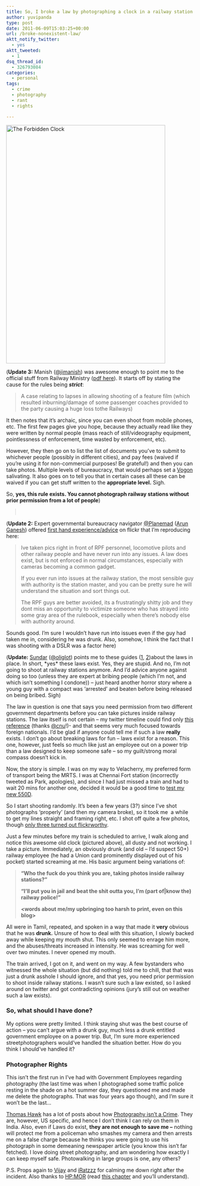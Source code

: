 ```yaml
---
title: So, I broke a law by photographing a clock in a railway station
author: yuvipanda
type: post
date: 2011-06-09T15:03:25+00:00
url: /broke-nonexistent-law/
aktt_notify_twitter:
  - yes
aktt_tweeted:
  - 1
dsq_thread_id:
  - 326793084
categories:
  - personal
tags:
  - crime
  - photography
  - rant
  - rights

---
```

[<img class="aligncenter" src="http://farm3.static.flickr.com/2022/5814701429_93e0736af0_z.jpg" alt="The Forbidden Clock" width="427" height="640" />][1]

(**Update 3:** Manish ([@jimanish][2]) was awesome enough to point me to the official stuff from Railway Ministry ([pdf here][3]). It starts off by stating the cause for the rules being **_strict_**:

> A case relating to lapses in allowing shooting of a feature film (which resulted inburning/damage of some passenger coaches provided to the party causing a huge loss tothe Railways)

It then notes that it&#8217;s archaic, since you can even shoot from mobile phones, etc. The first few pages give you hope, because they actually read like they were written by normal people (mass reach of still/videography equipment, pointlessness of enforcement, time wasted by enforcement, etc).

However, they then go on to list the list of documents you&#8217;ve to submit to whichever people (possibly in different cities), and pay fees (waived if you&#8217;re using it for non-commercial purposes! Be grateful!) and then you can take photos. Multiple levels of bureaucracy, that would perhaps set a [Vogon][4] salivating. It also goes on to tell you that in certain cases all these can be waived if you can get stuff written to the **appropriate level.** Sigh.

So, **yes, this rule exists. You cannot photograph railway stations without prior permission from a lot of people**)

> &nbsp;

(**Update 2:** Expert governmental bureaucracy navigator [@Planemad][5] ([Arun Ganesh][6]) offered [first hand experience/advice][7] on flickr that I&#8217;m reproducing here:

> <p id="yui_3_3_0_3_13076357603471081">
>   Ive taken pics right in front of RPF personnel, locomotive pilots and other railway people and have never run into any issues. A law does exist, but is not enforced in normal circumstances, especially with cameras becoming a common gadget.
> </p>
> 
> <p id="yui_3_3_0_3_13076357603471085">
>   If you ever run into issues at the railway station, the most sensible guy with authority is the station master, and you can be pretty sure he will understand the situation and sort things out.
> </p>
> 
> <p id="yui_3_3_0_3_13076357603471103">
>   The RPF guys are better avoided, its a frustratingly shitty job and they dont miss an opportunity to victimize someone who has strayed into some gray area of the rulebook, especially when there&#8217;s nobody else with authority around.
> </p>

Sounds good. I&#8217;m sure I wouldn&#8217;t have run into issues even if the guy had taken me in, considering he was drunk. Also, somehow, I think the fact that I was shooting with a DSLR was a factor here)

(**Update:** [Sundar][8] ([@oliglot][9]) points me to these guides ([1][10], [2][11])about the laws in place. In short, \*yes\* these laws exist. Yes, they are stupid. And no, I&#8217;m not going to shoot at railway stations anymore. And I&#8217;d advice anyone against doing so too (unless they are expert at bribing people (which I&#8217;m not, and which isn&#8217;t something I condone)) &#8211; just heard another horror story where a young guy with a compact was &#8216;arrested&#8217; and beaten before being released on being bribed. Sigh)

The law in question is one that says you need permission from two different government departments before you can take pictures inside railway stations. The law itself is not certain &#8211; my twitter timeline could find only [this reference][12] (thanks [@cnu][13]!)- and that seems very much focused towards foreign nationals. I&#8217;d be glad if anyone could tell me if such a law **really** exists. I don&#8217;t go about breaking laws for fun &#8211; laws exist for a reason. This one, however, just feels so much like just an employee out on a power trip than a law designed to keep someone safe &#8211; so my guilt/strong moral compass doesn&#8217;t kick in.

Now, the story is simple. I was on my way to Velacherry, my preferred form of transport being the MRTS. I was at Chennai Fort station (incorrectly tweeted as Park, apologies), and since I had just missed a train and had to wait 20 mins for another one, decided it would be a good time to [test my new 550D][14].

So I start shooting randomly. It&#8217;s been a few years (3?) since I&#8217;ve shot photographs &#8216;properly&#8217; (and then my camera broke), so it took me  a while to get my lines straight and framing right, etc. I shot off quite a few photos, though [only three turned out flickrworthy][15].

Just a few minutes before my train is scheduled to arrive, I walk along and notice this awesome old clock (pictured above), all dusty and not working. I take a picture. Immediately, an obviously drunk (and old &#8211; I&#8217;d suspect 50+) railway employee (he had a Union card prominently displayed out of his pocket) started screaming at me. His basic argument being variations of:

> **&#8220;Who the fuck do you think you are, taking photos inside railway stations?&#8221;**
> 
> **&#8220;I&#8217;ll put you in jail and beat the shit outta you, I&#8217;m (part of|know the) railway police!&#8221;**
> 
> **<words about me/my upbringing too harsh to print, even on this blog>**

All were in Tamil, repeated, and spoken in a way that made it **very** obvious that he was **drunk.** Unsure of how to deal with this situation, I slowly backed away while keeping my mouth shut. This only seemed to enrage him more, and the abuses/threats increased in intensity. He was screaming for well over two minutes. I never opened my mouth.

The train arrived, I got on it, and went on my way. A few bystanders who witnessed the whole situation (but did nothing) told me to chill, that that was just a drunk asshole I should ignore, and that yes, you need prior permission to shoot inside railway stations. I wasn&#8217;t sure such a law existed, so I asked around on twitter and got contradicting opinions (jury&#8217;s still out on weather such a law exists).

### So, what should I have done?

My options were pretty limited. I think staying shut was the best course of action &#8211; you can&#8217;t argue with a drunk guy, much less a drunk entitled government employee on a power trip. But, I&#8217;m sure more experienced streetphotographers would&#8217;ve handled the situation better. How do you think I should&#8217;ve handled it?

### Photographer Rights

This isn&#8217;t the first run in I&#8217;ve had with Government Employees regarding photography (the last time was when I photographed some traffic police resting in the shade on a hot summer day, they questioned me and made me delete the photographs. That was four years ago though), and I&#8217;m sure it won&#8217;t be the last&#8230;

[Thomas Hawk][16] has a lot of posts about how [Photography isn&#8217;t a Crime][17]. They are, however, US specific, and hence I don&#8217;t think I can rely on them in India. Also, even if Laws do exist, **they are not enough to save me &#8211;** nothing will protect me from a policeman who smashes my camera and then arrests me on a false charge because he thinks you were going to use his photograph in some demeaning newspaper article (you know this isn&#8217;t far fetched). I love doing street photography, and am wondering how exactly I can keep myself safe. Photowalking in large groups is one, any others?

P.S. Props again to [Vijay][18] and [iRatzzz][19] for calming me down right after the incident. Also thanks to [HP:MOR][20] (read [this chapter][21] and you&#8217;ll understand).

 [1]: http://www.flickr.com/photos/yuvi/5814701429/ "The Forbidden Clock by YuviPanda, on Flickr"
 [2]: https://twitter.com/#!/jimanish
 [3]: http://yuvi.in/railway_photo_ruling.pdf
 [4]: http://en.wikipedia.org/wiki/Vogon
 [5]: http://twitter.com/planemad
 [6]: http://j.mp/ArunGanesh
 [7]: http://www.flickr.com/photos/yuvi/5814701429/comment72157626798323703/
 [8]: http://enkirukkal.blogspot.com/
 [9]: https://twitter.com/oligoglot
 [10]: http://www.irfca.org/faq/faq-railfan.html#photo
 [11]: http://www.irfca.org/~shankie/irphotography/irphotography.htm
 [12]: http://www.reelindiapictures.com/permit-process.html
 [13]: http://twitter.com/cnu
 [14]: http://yuvi.in/blog/my-new-canon-550d-from-flipkart/ "My New Canon 550D from Flipkart"
 [15]: http://www.flickr.com/photos/yuvi/sets/72157626922173744/
 [16]: http://thomashawk.com
 [17]: http://thomashawk.com/category/photography-is-not-a-crime
 [18]: http://vijaysharma.name
 [19]: http://about.me/ratzzz
 [20]: http://www.fanfiction.net/s/5782108/1/Harry_Potter_and_the_Methods_of_Rationality
 [21]: http://www.fanfiction.net/s/5782108/19/Harry_Potter_and_the_Methods_of_Rationality